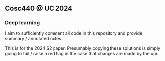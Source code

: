## Cosc440 @ UC 2024
### Deep learning


I aim to sufficiently comment all code in this repository and provide summary / annotated notes.

This is for the 2024 S2 paper. Presumably copying these solutions is simply going to fail / raise a red flag in the case that changes are made by the uni. 
